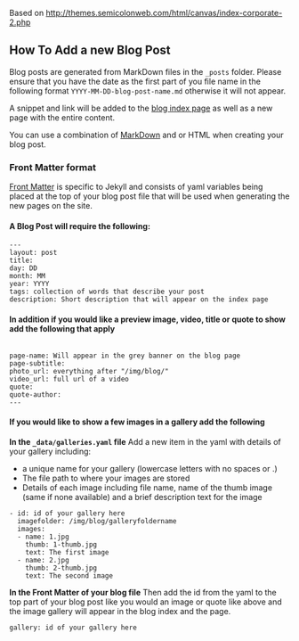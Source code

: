 Based on http://themes.semicolonweb.com/html/canvas/index-corporate-2.php

## How To Add a new Blog Post

Blog posts are generated from MarkDown files in the `_posts` folder. Please ensure that you have the date as the first part of you file name in the following format `YYYY-MM-DD-blog-post-name.md` otherwise it will not appear.

A snippet and link will be added to the [blog index page](http://new.strategicdata.com.au/blog/) as well as a new page with the entire content.

You can use a combination of [MarkDown](https://github.com/adam-p/markdown-here/wiki/Markdown-Cheatsheet) and or HTML when creating your blog post.

### Front Matter format

[Front Matter](http://jekyllrb.com/docs/frontmatter/) is specific to Jekyll and consists of yaml variables being placed at the top of your blog post file that will be used when generating the new pages on the site.

#### A Blog Post will require the following:

```
---
layout: post
title:
day: DD
month: MM
year: YYYY
tags: collection of words that describe your post
description: Short description that will appear on the index page

```

#### In addition if you would like a preview image, video, title or quote to show add the following that apply

```

page-name: Will appear in the grey banner on the blog page
page-subtitle:
photo_url: everything after "/img/blog/"
video_url: full url of a video
quote:
quote-author:
---
```

#### If you would like to show a few images in a gallery add the following
**In the `_data/galleries.yaml` file**
Add a new item in the yaml with details of your gallery including:
 - a unique name for your gallery (lowercase letters with no spaces or .)
 - The file path to where your images are stored
 - Details of each image including file name, name of the thumb image (same if none available) and a brief description text for the image
```
- id: id of your gallery here
  imagefolder: /img/blog/galleryfoldername
  images:
  - name: 1.jpg
    thumb: 1-thumb.jpg
    text: The first image
  - name: 2.jpg
    thumb: 2-thumb.jpg
    text: The second image
```

**In the Front Matter of your blog file**
Then add the id from the yaml to the top part of your blog post like you would an image or quote like above and the image gallery will appear in the blog index and the page.
```
gallery: id of your gallery here
```
